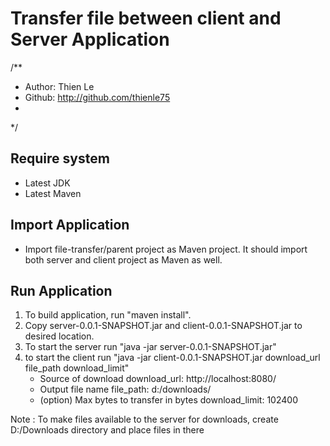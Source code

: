 # Transfer file between client and Server Application

/**
 * Author: Thien Le
 * Github: http://github.com/thienle75
 * 
 */
## Require system

- Latest JDK
- Latest Maven


## Import Application
- Import file-transfer/parent project as Maven project.  It should import both server and client project as Maven as well. 

## Run Application
1) To build application, run "maven install". 
2) Copy server-0.0.1-SNAPSHOT.jar and client-0.0.1-SNAPSHOT.jar to desired location. 
3) To start the server run "java -jar server-0.0.1-SNAPSHOT.jar"
4) to start the client run "java -jar client-0.0.1-SNAPSHOT.jar download_url file_path download_limit"
	* Source of download download_url: http://localhost:8080/<file name>
	* Output file name file_path: d:/downloads/<file name> 
	* (option) Max bytes to transfer in bytes download_limit: 102400 


Note :
To make files available to the server for downloads, create D:/Downloads directory and place files in there

